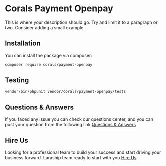 # Corals Payment Openpay

This is where your description should go. Try and limit it to a paragraph or two. Consider adding a small example.

## Installation

You can install the package via composer:

```bash
composer require corals/payment-openpay
```

## Testing

```bash
vendor/bin/phpunit vendor/corals/payment-openpay/tests 
```

## Questions & Answers
If you faced any issue you can check our questions center, and you can post your question from the following link
[Questions & Answers](https://www.laraship.com/laraship-questions/)  


## Hire Us
Looking for a professional team to build your success and start driving your business forward.
Laraship team ready to start with you [Hire Us](https://www.laraship.com/contact)
